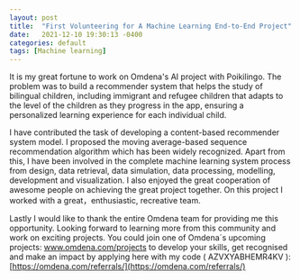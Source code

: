 ```yaml
---
layout: post
title:  "First Volunteering for A Machine Learning End-to-End Project"
date:   2021-12-10 19:30:13 -0400
categories: default
tags: [Machine learning]
---
```


It is my great fortune to work on Omdena's AI project with Poikilingo. The problem was to build a recommender system that helps the study of bilingual children, including immigrant and refugee children that adapts to the level of the children as they progress in the app, ensuring a personalized learning experience for each individual child.

I have contributed the task of developing a content-based recommender system model. I proposed the moving average-based sequence recommendation algorithm which has been widely recognized. Apart from this, I have been involved in the complete machine learning system process from design, data retrieval, data simulation, data processing, modelling, development and visualization. I also enjoyed the great cooperation of awesome people on achieving the great project together. On this project I worked with a great，enthusiastic, recreative team.
 
Lastly I would like to thank the entire Omdena team for providing me this opportunity. Looking forward to learning more from this community and work on exciting projects. You could join one of Omdena´s upcoming projects: www.omdena.com/projects to develop your skills, get recognised and make an impact by applying here with my code ( AZVXYABHEMR4KV ): [https://omdena.com/referrals/](https://omdena.com/referrals/)
